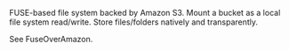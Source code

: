 FUSE-based file system backed by Amazon S3. Mount a bucket as a local file system read/write. Store files/folders natively and transparently.

See FuseOverAmazon.